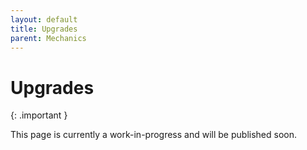 ```yaml
---
layout: default
title: Upgrades
parent: Mechanics
---
```


# Upgrades

{: .important }

This page is currently a work-in-progress and will be published soon.